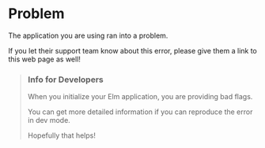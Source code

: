 # Problem

The application you are using ran into a problem.

If you let their support team know about this error, please give them a link to this web page as well!


> ### Info for Developers
>
> When you initialize your Elm application, you are providing bad flags.
>
> You can get more detailed information if you can reproduce the error in dev mode.
>
> Hopefully that helps!
